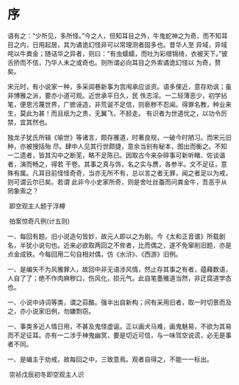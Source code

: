 # 序

​		语有之：“少所见，多所怪。”今之人，但知耳目之外，牛鬼蛇神之为奇，而不知耳目之内，日用起居，其为谲诡幻怪非可以常理测者固多也。昔华人至 异域，异域咤以牛粪金；随诘华之异者，则曰：“有虫蠕蠕，而吐为彩缯锦绮，衣被天下。”彼舌挢而不信，乃华人未之或奇也。则所谓必向耳目之外索谲诡幻怪以 为奇，赘矣。

​		宋元时，有小说家一种，多采闾巷新事为宫闱承应谈资。语多俚近，意存劝讽；虽非博雅之派，要亦小道可观。近世承平日久，民 佚志淫。一二轻薄恶少，初学拈笔，便思污蔑世界，广摭诬造，非荒诞不足信，则亵秽不忍闻。得罪名教，种业来生，莫此为甚！而且纸为之贵，无翼飞，不胫走。 有识者为世道忧之，以功令厉禁，宜其然也。

​		独龙子犹氏所辑《喻世》等诸言，颇存雅道，时著良规，一破今时陋习。而宋元旧种，亦被搜括殆 尽。肆中人见其行世颇捷，意余当别有秘本，图出而衡之。不知一二遗者，皆其沟中之断芜，略不足陈已。因取古今来杂碎事可新听睹、佐谈谐者，演而畅之，得若 干卷。其事之真与饰，名之实与赝，各参半。文不足征，意殊有属。凡耳目前怪怪奇奇，当亦无所不有，总以言之者无罪，闻之者足以为戒，则可谓云尔已矣。若谓 此非今小史家所奇，则是舍吐丝蚕而问粪金牛，吾恶乎从罔象索之？

​		即空观主人题于浮樽

​		拍案惊奇凡例(计五则)

​		一、每回有题。旧小说造句皆妙，故元人即以之为剧。今《太和正音谱》所载剧名，半犹小说句也。近来必欲取两回之不侔者，比而偶之，遂不免窜削旧题，亦是点金成铁。今每回用二句自相对偶，仿《水浒》、《西游》旧例。

​		一、是编矢不为风雅罪人，故回中非无语涉风情，然止存其事之有者，蕴藉数语，人自了了；绝不作肉麻秽口，伤风化，损元气。此自笔墨雅道当然，非迂腐道学态也。

​		一、小说中诗词等类，谓之蒜酪。强半出自新构；间有采用旧者，取一时切景而及之，亦小说家旧例，勿嫌剽窃。

​		一、事类多近人情日用，不甚及鬼怪虚诞。正以画犬马难，画鬼魅易，不欲为其易而不足征耳。亦有一二涉于神鬼幽冥，要是切近可信，与一味驾空说谎，必无是事者不同。

​		一、是编主于劝戒，故每回之中，三致意焉。观者自得之，不能一一标出。

​	崇祯戊辰初冬即空观主人识